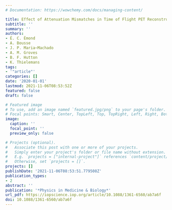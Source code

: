 ```yaml
---
# Documentation: https://wowchemy.com/docs/managing-content/

title: Effect of Attenuation Mismatches in Time of Flight PET Reconstruction
subtitle: ''
summary: ''
authors:
- É. C. Émond
- A. Bousse
- J. P. Maria~Machado
- A. M. Groves
- B. F. Hutton
- K. Thielemans
tags:
- '"article"'
categories: []
date: '2020-01-01'
lastmod: 2021-11-06T08:53:52Z
featured: false
draft: false

# Featured image
# To use, add an image named `featured.jpg/png` to your page's folder.
# Focal points: Smart, Center, TopLeft, Top, TopRight, Left, Right, BottomLeft, Bottom, BottomRight.
image:
  caption: ''
  focal_point: ''
  preview_only: false

# Projects (optional).
#   Associate this post with one or more of your projects.
#   Simply enter your project's folder or file name without extension.
#   E.g. `projects = ["internal-project"]` references `content/project/deep-learning/index.md`.
#   Otherwise, set `projects = []`.
projects: []
publishDate: '2021-11-06T08:53:51.779508Z'
publication_types:
- 2
abstract: ''
publication: '*Physics in Medicine & Biology*'
url_pdf: https://iopscience.iop.org/article/10.1088/1361-6560/ab7a6f
doi: 10.1088/1361-6560/ab7a6f
---
```

